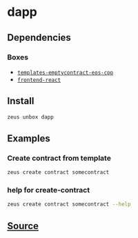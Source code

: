 
dapp
====================







## Dependencies
### Boxes
* [`templates-emptycontract-eos-cpp`](templates-emptycontract-eos-cpp.md)
* [`frontend-react`](frontend-react.md)




## Install
```bash
zeus unbox dapp
```
## Examples
### Create contract from template 
```bash
zeus create contract somecontract
```
### help for create-contract 
```bash
zeus create contract somecontract --help
```










## [Source](https://github.com/liquidapps-io/zeus-sdk/tree/master/boxes/groups/metaboxes/dapp)